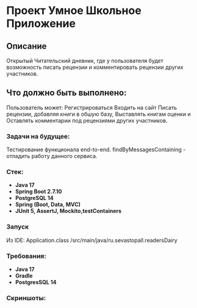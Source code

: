 # Проект Умное Школьное Приложение

## Описание
Открытый Читательский дневник, где у пользователя будет возможность писать рецензии и комментировать рецензии других участников.

## Что должно быть выполнено:
Пользователь может: 
Регистрироваться
Входить на сайт
Писать рецензии, добавляя книги в обшую базу, 
Выставлять книгам оценки и 
Оставлять комментарии под рецензиями других участников.

### Задачи на будущее:
Тестирование функционала end-to-end. findByMessagesContaining - отладить работу данного сервиса.

### Стек:
- **Java 17**
- **Spring Boot 2.7.10**
- **PostgreSQL 14**
- **Spring (Boot, Data, MVC)**
- **JUnit 5, AssertJ, Mockito,testContainers**

### Запуск
Из IDE: Application.class /src/main/java/ru.sevastopall.readersDairy

### Требования:
- **Java 17**
- **Gradle**
- **PostgresSQL 14**

### Скриншоты:
